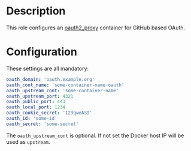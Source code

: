 # Description

This role configures an [oauth2_proxy](https://github.com/pusher/oauth2_proxy) container for GitHub based OAuth.

# Configuration

These settings are all mandatory:
```yaml
oauth_domain: 'oauth.example.org'
oauth_cont_name: 'some-container-name-oauth'
oauth_upstream_cont: 'some-container-name'
oauth_upstream_port: 4321
oauth_public_port: 443
oauth_local_port: 1234
oauth_cookie_secret: '123qweASD'
oauth_id: 'some-id'
oauth_secret: 'some-secret'
```

The `oauth_upstream_cont` is optional. If not set the Docker host IP will be used as `upstream`.
